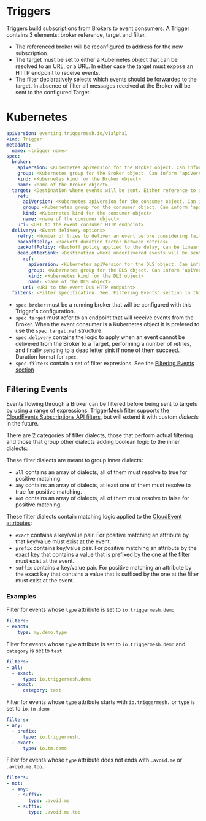 # Triggers

Triggers build subscriptions from Brokers to event consumers. A Trigger contains 3 elements: broker reference, target and filter.

- The referenced broker will be reconfigured to address for the new subscription.
- The target must be set to either a Kubernetes object that can be resolved to an URL, or a URL. In either case the target must expose an HTTP endpoint to receive events.
- The filter declaratively selects which events should be forwarded to the target. In absence of filter all messages received at the Broker will be sent to the configured Target.

# Kubernetes

```yaml
apiVersion: eventing.triggermesh.io/v1alpha1
kind: Trigger
metadata:
  name: <trigger name>
spec:
  broker:
    apiVersion: <Kubernetes apiVersion for the Broker object. Can inform 'group' instead>
    group: <Kubernetes group for the Broker object. Can inform 'apiVersion' instead>
    kind: <Kubernetes kind for the Broker object>
    name: <name of the Broker object>
  target: <Destination where events will be sent. Either reference to an objet or URI>
    ref:
      apiVersion: <Kubernetes apiVersion for the consumer object. Can inform 'group' instead>
      group: <Kubernetes group for the consumer object. Can inform 'apiVersion' instead>
      kind: <Kubernetes kind for the consumer object>
      name: <name of the consumer object>
    uri: <URI to the event consumer HTTP endpoint>
  delivery: <Event delivery options>
    retry: <Number of tries to deliver an event before considering failed>
    backoffDelay: <Backoff duration factor between retries>
    backoffPolicy: <Backoff policy applied to the delay, can be linear, exponential or constant>
    deadLetterSink: <Destination where underlivered events will be sent>
      ref:
        apiVersion: <Kubernetes apiVersion for the DLS object. Can inform 'group' instead>
        group: <Kubernetes group for the DLS object. Can inform 'apiVersion' instead>
        kind: <Kubernetes kind for the DLS object>
        name: <name of the DLS object>
      uri: <URI to the event DLS HTTP endpoint>
  filters: <Filter specification. See 'Filtering Events' section in this doc>
```

- `spec.broker` must be a running broker that will be configured with this Trigger's configuration.
- `spec.target` must refer to an endpoint that will receive events from the Broker. When the event consumer is a Kubernetes object it is prefered to use the `spec.target.ref` structure.
- `spec.delivery` contains the logic to apply when an event cannot be delivered from the Broker to a Target, performing a number of retries, and finally sending to a dead letter sink if none of them succeed. Duration format for `spec`.
- `spec.filters` contain a set of filter expresions. See the [Filtering Events section](#filtering-events)

## Filtering Events

Events flowing through a Broker can be filtered before being sent to targets by using a range of expressions. TriggerMesh filter supports the [CloudEvents Subscriptions API filters](https://github.com/cloudevents/spec/blob/main/subscriptions/spec.md#324-filters), but will extend it with custom _dialects_ in the future.

There are 2 categories of filter dialects, those that perform actual filtering and those that group other dialects adding boolean logic to the inner dialects:

These filter dialects are meant to group inner dialects:

- `all` contains an array of dialects, all of them must resolve to true for positive matching.
- `any` contains an array of dialects, at least one of them must resolve to true for positive matching.
- `not` contains an array of dialects, all of them must resolve to false for positive matching.

These filter dialects contain matching logic applied to the [CloudEvent attributes](https://github.com/cloudevents/spec/blob/v1.0.2/cloudevents/spec.md#context-attributes):

- `exact` contains a key/value pair. For positive matching an attribute by that key/value must exist at the event.
- `prefix` contains key/value pair. For positive matching an attribute by the exact key that contains a value that is prefixed by the one at the filter must exist at the event.
- `suffix` contains a key/value pair. For positive matching an attribute by the exact key that contains a value that is suffixed by the one at the filter must exist at the event.

### Examples

Filter for events whose `type` attribute is set to `io.triggermesh.demo`

```yaml
filters:
- exact:
    type: my.demo.type
```

Filter for events whose `type` attribute is set to `io.triggermesh.demo` and `category` is set to `test`

```yaml
filters:
- all:
  - exact:
      type: io.triggermesh.demo
  - exact:
      category: test
```

Filter for events whose `type` attribute starts with `io.triggermesh.` or `type` is set to `io.tm.demo`

```yaml
filters:
- any:
  - prefix:
      type: io.triggermesh.
  - exact:
      type: io.tm.demo
```

Filter for events whose `type` attribute does not ends with `.avoid.me` or `.avoid.me.too`.

```yaml
filters:
- not:
  - any:
    - suffix:
        type: .avoid.me
    - suffix:
        type: .avoid.me.too
```
